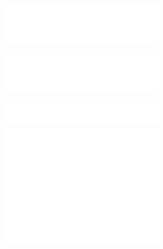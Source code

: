 ![Metrics.plugin.languages.recent](/metrics.plugin.languages.recent.svg)

![Metrics.plugin.traffic](/metrics.plugin.traffic.svg)

![Metrics.habits.charts](metrics.plugin.habits.facts.svg)

![Metrics.plugin.activity](/metrics.plugin.activity.svg)
